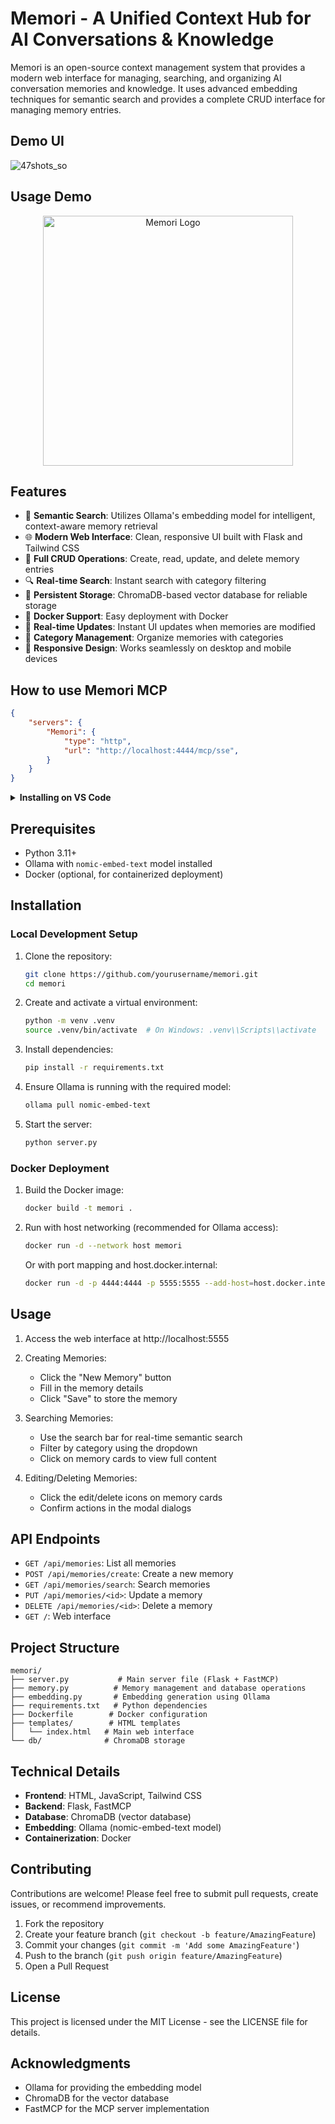 # Memori - A Unified Context Hub for AI Conversations & Knowledge

Memori is an open-source context management system that provides a modern web interface for managing, searching, and organizing AI conversation memories and knowledge. It uses advanced embedding techniques for semantic search and provides a complete CRUD interface for managing memory entries.


## Demo UI
![47shots_so](https://github.com/user-attachments/assets/7ae588a6-28ef-4b1a-af5e-9d9e08c56074)


## Usage Demo

<p align="center">
  <img src="https://github.com/user-attachments/assets/71190f78-4828-40a1-b586-1053567aeb83" alt="Memori Logo" width="400" />
</p>


## Features

- 🧠 **Semantic Search**: Utilizes Ollama's embedding model for intelligent, context-aware memory retrieval
- 🌐 **Modern Web Interface**: Clean, responsive UI built with Flask and Tailwind CSS
- 📝 **Full CRUD Operations**: Create, read, update, and delete memory entries
- 🔍 **Real-time Search**: Instant search with category filtering
- 💾 **Persistent Storage**: ChromaDB-based vector database for reliable storage
- 🐳 **Docker Support**: Easy deployment with Docker
- 🔄 **Real-time Updates**: Instant UI updates when memories are modified
- 🎯 **Category Management**: Organize memories with categories
- 📱 **Responsive Design**: Works seamlessly on desktop and mobile devices

## How to use Memori MCP

```json
{
    "servers": {
        "Memori": {
            "type": "http",
            "url": "http://localhost:4444/mcp/sse",
        }
    }
}
```

<details>
<summary><b>Installing on VS Code</b></summary>


1. Create `.vscode` folder and create `mcp.json` with below content.

```json
{
    "servers": {
        "Memori": {
            "type": "http",
            "url": "http://localhost:4444/mcp/sse",
        }
    }
}
```

You can find your Smithery key in the [Smithery.ai webpage](https://smithery.ai/server/@upstash/context7-mcp).

</details>



## Prerequisites

- Python 3.11+
- Ollama with `nomic-embed-text` model installed
- Docker (optional, for containerized deployment)

## Installation

### Local Development Setup

1. Clone the repository:
   ```bash
   git clone https://github.com/yourusername/memori.git
   cd memori
   ```

2. Create and activate a virtual environment:
   ```bash
   python -m venv .venv
   source .venv/bin/activate  # On Windows: .venv\\Scripts\\activate
   ```

3. Install dependencies:
   ```bash
   pip install -r requirements.txt
   ```

4. Ensure Ollama is running with the required model:
   ```bash
   ollama pull nomic-embed-text
   ```

5. Start the server:
   ```bash
   python server.py
   ```

### Docker Deployment

1. Build the Docker image:
   ```bash
   docker build -t memori .
   ```

2. Run with host networking (recommended for Ollama access):
   ```bash
   docker run -d --network host memori
   ```

   Or with port mapping and host.docker.internal:
   ```bash
   docker run -d -p 4444:4444 -p 5555:5555 --add-host=host.docker.internal:host-gateway memori
   ```

## Usage

1. Access the web interface at http://localhost:5555

2. Creating Memories:
   - Click the "New Memory" button
   - Fill in the memory details
   - Click "Save" to store the memory

3. Searching Memories:
   - Use the search bar for real-time semantic search
   - Filter by category using the dropdown
   - Click on memory cards to view full content

4. Editing/Deleting Memories:
   - Click the edit/delete icons on memory cards
   - Confirm actions in the modal dialogs

## API Endpoints

- `GET /api/memories`: List all memories
- `POST /api/memories/create`: Create a new memory
- `GET /api/memories/search`: Search memories
- `PUT /api/memories/<id>`: Update a memory
- `DELETE /api/memories/<id>`: Delete a memory
- `GET /`: Web interface

## Project Structure

```
memori/
├── server.py           # Main server file (Flask + FastMCP)
├── memory.py          # Memory management and database operations
├── embedding.py       # Embedding generation using Ollama
├── requirements.txt   # Python dependencies
├── Dockerfile        # Docker configuration
├── templates/        # HTML templates
│   └── index.html   # Main web interface
└── db/              # ChromaDB storage
```

## Technical Details

- **Frontend**: HTML, JavaScript, Tailwind CSS
- **Backend**: Flask, FastMCP
- **Database**: ChromaDB (vector database)
- **Embedding**: Ollama (nomic-embed-text model)
- **Containerization**: Docker

## Contributing

Contributions are welcome! Please feel free to submit pull requests, create issues, or recommend improvements.

1. Fork the repository
2. Create your feature branch (`git checkout -b feature/AmazingFeature`)
3. Commit your changes (`git commit -m 'Add some AmazingFeature'`)
4. Push to the branch (`git push origin feature/AmazingFeature`)
5. Open a Pull Request

## License

This project is licensed under the MIT License - see the LICENSE file for details.

## Acknowledgments

- Ollama for providing the embedding model
- ChromaDB for the vector database
- FastMCP for the MCP server implementation

